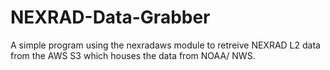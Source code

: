 # NEXRAD-Data-Grabber
A simple program using the nexradaws module to retreive NEXRAD L2 data from the AWS S3 which houses the data from NOAA/ NWS.
